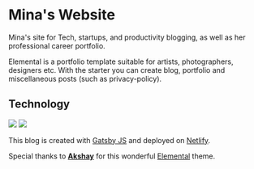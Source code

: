 # Mina's Website

Mina's site for Tech, startups, and productivity blogging, as well as her professional career portfolio.

Elemental is a portfolio template suitable for artists, photographers, designers etc. With the starter you can create blog, portfolio and miscellaneous posts (such as privacy-policy).

## Technology

![](https://img.shields.io/badge/version-2.1.2-green.svg) ![](https://img.shields.io/badge/License-MIT-orange.svg)

This blog is created with [Gatsby JS](https://www.gatsbyjs.org/tutorial/part-zero/) and deployed on [Netlify](https://www.netlify.com/).

Special thanks to [**Akshay**](https://github.com/akzhy) for this wonderful [Elemental](https://elemental.netlify.app) theme.
